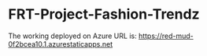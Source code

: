 # FRT-Project-Fashion-Trendz
The working deployed on Azure URL is: https://red-mud-0f2bcea10.1.azurestaticapps.net
